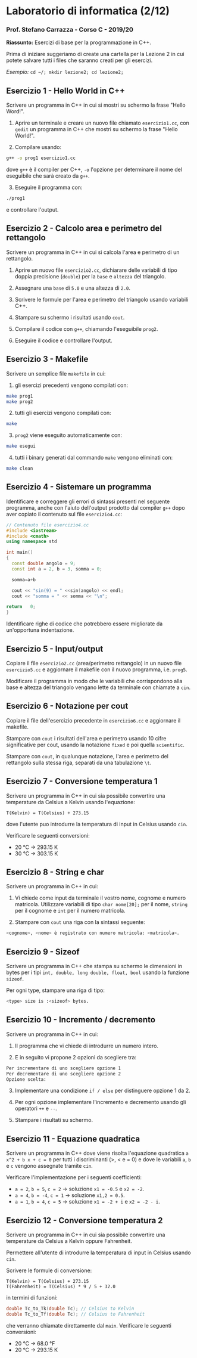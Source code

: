 # Laboratorio di informatica (2/12)
### Prof. Stefano Carrazza - Corso C - 2019/20

**Riassunto:** Esercizi di base per la programmazione in C++.

Prima di iniziare suggeriamo di create una cartella per la Lezione 2 in cui potete
salvare tutti i files che saranno creati per gli esercizi.

*Esempio:* `cd ~/; mkdir lezione2; cd lezione2;`

## Esercizio 1 - Hello World in C++

Scrivere un programma in C++ in cui si mostri su schermo la frase "Hello Word!".

1. Aprire un terminale e creare un nuovo file chiamato `esercizio1.cc`, con
`gedit` un programma in C++ che mostri su schermo la frase "Hello World!".

2. Compilare usando:
```bash
g++ -o prog1 esercizio1.cc
```
dove `g++` è il compiler per C++, `-o` l'opzione per determinare il nome del
eseguibile che sarà creato da `g++`.

3. Eseguire il programma con:
```bash
./prog1
```
e controllare l'output.

## Esercizio 2 - Calcolo area e perimetro del rettangolo

Scrivere un programma in C++ in cui si calcola l'area e perimetro di un rettangolo.

1. Aprire un nuovo file `esercizio2.cc`, dichiarare delle variabili di tipo doppia precisione (`double`) per la `base` e `altezza` del triangolo.

2. Assegnare una `base` di `5.0` e una altezza di `2.0`.

3. Scrivere le formule per l'area e perimetro del triangolo usando variabili C++.

4. Stampare su schermo i risultati usando `cout`.

5. Compilare il codice con `g++`, chiamando l'eseguibile `prog2`.

6. Eseguire il codice e controllare l'output.

## Esercizio 3 - Makefile

Scrivere un semplice file `makefile` in cui:

1. gli esercizi precedenti vengono compilati con:
```bash
make prog1
make prog2
```

2. tutti gli esercizi vengono compilati con:
```bash
make
```

3. `prog2` viene eseguito automaticamente con:
```bash
make esegui
```

4. tutti i binary generati dal commando `make` vengono eliminati con:
```bash
make clean
```

## Esercizio 4 - Sistemare un programma

Identificare e correggere gli errori di sintassi presenti nel seguente programma,
anche con l'aiuto dell'output prodotto dal compiler `g++` dopo aver copiato il
contenuto sul file `esercizio4.cc`:
```c++
// Contenuto file esercizio4.cc
#include <iostream>
#include <cmath>
using namespace std

int main()
{
  const double angolo = 9;
  const int a = 2, b = 3, somma = 0;  

  somma=a+b

  cout << "sin(9) = " <<sin(angolo) << endl;
  cout << "somma = " << somma << "\n";

return   0;
}
```
Identificare righe di codice che potrebbero essere migliorate da un'opportuna
indentazione.

## Esercizio 5 - Input/output

Copiare il file `esercizio2.cc` (area/perimetro rettangolo) in un nuovo file `esercizio5.cc` e aggiornare il makefile con il nuovo programma, i.e. `prog5`.

Modificare il programma in modo che le variabili che corrispondono alla base
e altezza del triangolo vengano lette da terminale con chiamate a `cin`.

## Esercizio 6 - Notazione per cout

Copiare il file dell'esercizio precedente in `esercizio6.cc` e aggiornare il makefile.

Stampare con `cout` i risultati dell'area e perimetro usando 10 cifre significative per cout, usando la notazione `fixed` e poi quella `scientific`.

Stampare con `cout`, in qualunque notazione, l'area e perimetro del rettangolo
sulla stessa riga, separati da una tabulazione `\t`.

## Esercizio 7 - Conversione temperatura 1

Scrivere un programma in C++ in cui sia possibile convertire una temperature da
Celsius a Kelvin usando l'equazione:
```
T(Kelvin) = T(Celsius) + 273.15
```
dove l'utente puo introdurre la temperatura di input in Celsius usando `cin`.

Verificare le seguenti conversioni:
- 20 °C -> 293.15 K
- 30 °C -> 303.15 K

## Esercizio 8 - String e char

Scrivere un programma in C++ in cui:

1. Vi chiede come input da terminale il vostro nome, cognome e numero matricola. Utilizzare variabili di tipo `char nome[20];` per il nome, `string` per il cognome e `int` per il numero matricola.

2. Stampare con `cout` una riga con la sintassi seguente:
```bash
<cognome>, <nome> è registrato con numero matricola: <matricola>.
```

## Esercizio 9 - Sizeof

Scrivere un programma in C++ che stampa su schermo le dimensioni in bytes per i tipi
 `int, double, long double, float, bool` usando la funzione `sizeof`.

 Per ogni type, stampare una riga di tipo:
 ```bash
 <type> size is :<sizeof> bytes.
 ```

## Esercizio 10 - Incremento / decremento

Scrivere un programma in C++ in cui:

1. Il programma che vi chiede di introdurre un numero intero.

2. E in seguito vi propone 2 opzioni da scegliere tra:
```bash
Per incrementare di uno scegliere opzione 1
Per decrementare di uno scegliere opzione 2
Opzione scelta:
```

3. Implementare una condizione `if / else` per distinguere opzione 1 da 2.

4. Per ogni opzione implementare l'incremento e decremento usando gli operatori
`++` e `--`.

5. Stampare i risultati su schermo.

## Esercizio 11 - Equazione quadratica

Scrivere un programma in C++ dove viene risolta l'equazione quadratica
`a x^2 + b x + c = 0` per tutti i discriminanti (>, < e = 0) e dove le variabili
`a`, `b` e `c` vengono assegnate tramite `cin`.

Verificare l'implementazione per i seguenti coefficienti:
- `a = 2`, `b = 5`, `c = 2` -> soluzione `x1 = -0.5` e `x2 = -2`.
- `a = 4`, `b = -4`, `c = 1` -> soluzione `x1,2 = 0.5`.
- `a = 1`, `b = 4`, `c = 5` -> soluzione `x1 = -2 + i` e `x2 = -2 - i`.

## Esercizio 12 - Conversione temperatura 2

Scrivere un programma in C++ in cui sia possibile convertire una temperature da
Celsius a Kelvin oppure Fahrenheit.

Permettere all'utente di introdurre la temperatura
di input in Celsius usando `cin`.

Scrivere le formule di conversione:
```
T(Kelvin) = T(Celsius) + 273.15
T(Fahrenheit) = T(Celsius) * 9 / 5 + 32.0
```
in termini di funzioni:
```c++
double Tc_to_Tk(double Tc); // Celsius to Kelvin
double Tc_to_Tf(double Tc); // Celsius to Fahrenheit
```
che verranno chiamate direttamente dal `main`. Verificare le seguenti conversioni:
- 20 °C -> 68.0 °F
- 20 °C -> 293.15 K
